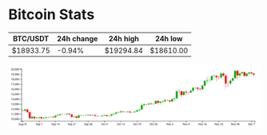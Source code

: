 # Bitcoin Stats

BTC/USDT|24h change|24h high|24h low|
|---|---|---|---|
|$18933.75|-0.94%|$19294.84|$18610.00|

<img src="./chart.svg">
